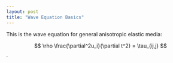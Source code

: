 ```yaml
---
layout: post
title: "Wave Equation Basics"
---
```


This is the wave equation for general anisotropic elastic media:

$$ \rho \frac{\partial^2u_i}{\partial t^2} = \tau_{ij,j} $$.
